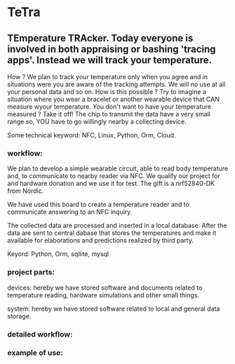 # TeTra

## TEmperature TRAcker. Today everyone is involved in both appraising or bashing 'tracing apps'. Instead we will track your temperature.

How ? We plan to track your temperature only when you agree and in situations were you are aware of the tracking attempts. We will no use at all your personal data and so on.  How is this possible ? Try to imagine a situation where you wear a bracelet or another wearable device that CAN measure wyour temperature. You don't want to have your temperature measured ? Take it off! The chip to transmit the data have a very small range so, YOU have to go willingly nearby a collecting device. 

Some technical keyword: NFC, Linux, Python, Orm, Cloud. 

### workflow:

We plan to develop a simple wearable circuit, able to read body temperature and, to communicate to nearby reader via NFC. We qualify our project for and hardware donation and we use it for test. The gift is a nrf52840-DK from Nordic. 

We have used this board to create a temperature reader and to communicate answering to an NFC inquiry. 

The collected data are processed and inserted in a local database. After the data are sent to central dabase that stores the temperatures and make it available for elaborations and predictions realized by third party. 

Keyord: Python, Orm, sqllite, mysql

### project parts: 

devices: hereby we have stored software and documents related to temperature reading, hardware simulations and other small things. 


system: hereby we have stored software related to local and general data storage. 

### detailed workflow:


### example of use: 
